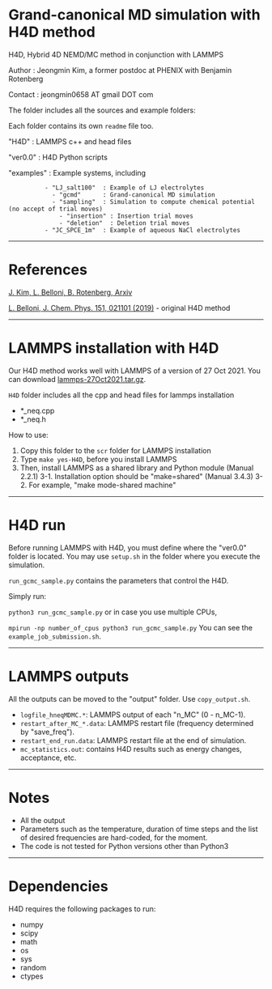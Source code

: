 # Grand-canonical MD simulation with H4D method

H4D, Hybrid 4D NEMD/MC method in conjunction with LAMMPS


Author        : Jeongmin Kim, a former postdoc at PHENIX with Benjamin Rotenberg

Contact       : jeongmin0658 AT gmail DOT com


The folder includes all the sources and example folders:

Each folder contains its own ```readme``` file too.

"H4D"         : LAMMPS c++ and head files

"ver0.0"      : H4D Python scripts

"examples"    : Example systems, including 

              - "LJ_salt100"  : Example of LJ electrolytes   
                - "gcmd"      : Grand-canonical MD simulation
                - "sampling"  : Simulation to compute chemical potential (no accept of trial moves)
                  - "insertion" : Insertion trial moves
                  - "deletion"  : Deletion trial moves
              - "JC_SPCE_1m"  : Example of aqueous NaCl electrolytes 

---
# References

[J. Kim, L. Belloni, B. Rotenberg, Arxiv](https://arxiv.org)

[L. Belloni, J. Chem. Phys. 151, 021101 (2019)](https://pubs.aip.org/aip/jcp/article/151/2/021101/197798/Non-equilibrium-hybrid-insertion-extraction) - original H4D method

---
# LAMMPS installation with H4D
Our H4D method works well with LAMMPS of a version of 27 Oct 2021.
You can download [lammps-27Oct2021.tar.gz](https://download.lammps.org/tars/index.html).

```H4D``` folder includes all the cpp and head files for lammps installation

- *_neq.cpp
- *_neq.h
 
How to use:
1. Copy this folder to the ```scr``` folder for LAMMPS installation
2. Type ```make yes-H4D```, before you install LAMMPS
3. Then, install LAMMPS as a shared library and Python module (Manual 2.2.1)
3-1. Installation option should be "make=shared" (Manual 3.4.3)
3-2. For example, "make mode-shared machine"

---
# H4D run
Before running LAMMPS with H4D, you must define where the "ver0.0" folder is located. You may use ```setup.sh``` in the folder where you execute the simulation.

```run_gcmc_sample.py``` contains the parameters that control the H4D.

Simply run:

```python3 run_gcmc_sample.py```
or in case you use multiple CPUs, 

```mpirun -np number_of_cpus python3 run_gcmc_sample.py```
You can see the ```example_job_submission.sh```.

---
# LAMMPS outputs
All the outputs can be moved to the "output" folder. Use ```copy_output.sh```.
- ```logfile_hneqMDMC.*```: LAMMPS output of each "n_MC" (0 - n_MC-1).
- ```restart_after_MC_*.data```: LAMMPS restart file (frequency determined by "save_freq").
- ```restart_end_run.data```: LAMMPS restart file at the end of simulation.
- ```mc_statistics.out```: contains H4D results such as energy changes, acceptance, etc.

---
# Notes
* All the output
* Parameters such as the temperature, duration of time steps and the list of desired frequencies are hard-coded, for the moment.
* The code is not tested for Python versions other than Python3

---
# Dependencies
H4D requires the following packages to run:
* numpy
* scipy
* math
* os
* sys
* random
* ctypes
